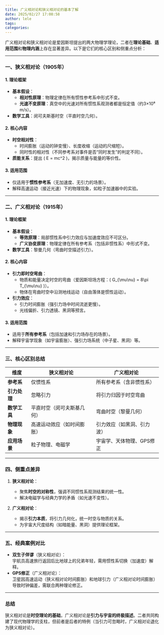 ```yaml
---
title: 广义相对论和狭义相对论的基本了解
date: 2025/02/27 17:08:58
author: lele
tags: 
categories:
---
```

广义相对论和狭义相对论是爱因斯坦提出的两大物理学理论，二者在**理论基础**、**适用范围**和**物理内涵**上存在显著差异。以下是它们的核心区别和侧重点分析：

---

### **一、狭义相对论（1905年）**
#### **1. 理论框架**
- **基本假设**：  
  - **相对性原理**：物理定律在所有惯性参考系中形式不变。  
  - **光速不变原理**：真空中的光速对所有惯性系观测者都是恒定值（约3×10⁸ m/s）。  
- **数学工具**：闵可夫斯基时空（平直时空几何）。

#### **2. 核心内容**
- **时空相对性**：  
  - 时间膨胀（运动的钟变慢）、长度收缩（运动的尺缩短）。  
  - 同时性的相对性（不同参考系对事件是否“同时发生”的判定不同）。  
- **质能关系**：提出 \( E = mc^2 \)，揭示质量与能量的等价性。

#### **3. 适用范围**
- 仅适用于**惯性参考系**（无加速度、无引力的场景）。  
- 解释高速运动（接近光速）下的物理现象，如粒子加速器中的实验。

---

### **二、广义相对论（1915年）**
#### **1. 理论框架**
- **基本假设**：  
  - **等效原理**：局部惯性系中引力效应与加速度效应不可区分。  
  - **广义协变原理**：物理定律在所有参考系（包括非惯性系）中形式不变。  
- **数学工具**：黎曼几何（弯曲时空描述引力）。

#### **2. 核心内容**
- **引力即时空弯曲**：  
  - 物质和能量决定时空的弯曲（爱因斯坦场方程：\( G_{\mu\nu} = 8\pi T_{\mu\nu} \)）。  
  - 物体在弯曲时空中沿测地线运动（自由落体是惯性运动）。  
- **引力效应**：  
  - 引力时间膨胀（强引力场中时间流逝更慢）。  
  - 光线偏折、引力透镜、黑洞等预言。

#### **3. 适用范围**
- 适用于**所有参考系**（包括加速和引力场存在的场景）。  
- 解释宇宙学现象（如宇宙膨胀）、强引力场系统（中子星、黑洞）等。

---

### **三、核心区别总结**
| **维度**         | **狭义相对论**                | **广义相对论**                |
|-------------------|-------------------------------|-------------------------------|
| **参考系**       | 仅惯性系                     | 所有参考系（含非惯性系）      |
| **引力处理**     | 忽略引力                     | 将引力归因于时空弯曲          |
| **数学工具**     | 平直时空（闵可夫斯基几何）   | 弯曲时空（黎曼几何）          |
| **物理现象**     | 高速运动效应（如时间膨胀）   | 引力效应（如黑洞、引力波）    |
| **应用场景**     | 粒子物理、电磁学             | 宇宙学、天体物理、GPS修正     |

---

### **四、侧重点差异**
1. **狭义相对论**：  
   - 聚焦**时空的对称性**，强调不同惯性系观测结果的统一性。  
   - 解决电磁学与经典力学的矛盾（如光速不变性）。  

2. **广义相对论**：  
   - 揭示**引力本质**，将引力几何化，统一时空与物质的关系。  
   - 为宇宙大尺度结构（如暗能量、黑洞）提供理论框架。

---

### **五、经典案例对比**
- **双生子佯谬**（狭义相对论）：  
  宇航员高速旅行返回后比地球上的兄弟年轻，需用惯性系切换（加速度）解释。  
- **GPS修正**（广义相对论）：  
  卫星因高速运动（狭义相对论时间膨胀）和地球引力（广义相对论时间膨胀）导致时钟偏差，需联合两种理论修正。

---

### **总结**
狭义相对论是**时空理论的基础**，广义相对论是**引力与宇宙的终极描述**。二者共同构建了现代物理学的支柱，但前者是后者的特例（当引力可忽略时，广义相对论退化为狭义相对论）。